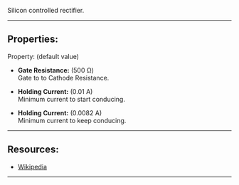 Silicon controlled rectifier.

---

## Properties:
Property: (default value)

- **Gate Resistance:** (500 Ω) <br>
   Gate to to Cathode Resistance. <br>

- **Holding Current:** (0.01 A) <br>
   Minimum current to start conducing. <br>

- **Holding Current:** (0.0082 A) <br>
   Minimum current to keep conducing. <br>

---

## Resources:

- [Wikipedia](https://en.wikipedia.org/wiki/Silicon_controlled_rectifier)

---
